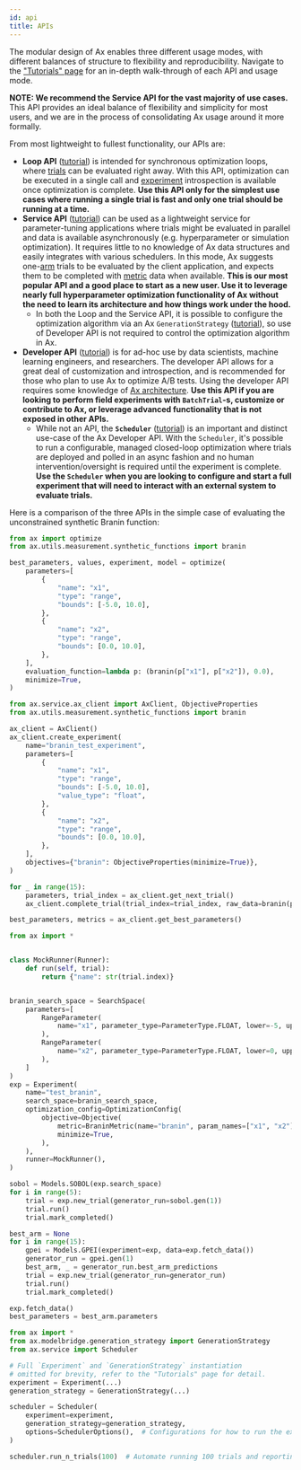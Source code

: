 ```yaml
---
id: api
title: APIs
---
```


The modular design of Ax enables three different usage modes, with different
balances of structure to flexibility and reproducibility. Navigate to the
["Tutorials" page](/tutorials) for an in-depth walk-through of each API and
usage mode.

**NOTE: We recommend the Service API for the vast majority of use cases.** This
API provides an ideal balance of flexibility and simplicity for most users, and
we are in the process of consolidating Ax usage around it more formally.

From most lightweight to fullest functionality, our APIs are:

- **Loop API** ([tutorial](/tutorials/gpei_hartmann_loop.html)) is intended for
  synchronous optimization loops, where [trials](glossary.md#trial) can be
  evaluated right away. With this API, optimization can be executed in a single
  call and [experiment](glossary.md#experiment) introspection is available once
  optimization is complete. **Use this API only for the simplest use cases where
  running a single trial is fast and only one trial should be running at a
  time.**
- **Service API** ([tutorial](/tutorials/gpei_hartmann_service.html)) can be
  used as a lightweight service for parameter-tuning applications where trials
  might be evaluated in parallel and data is available asynchronously (e.g.
  hyperparameter or simulation optimization). It requires little to no knowledge
  of Ax data structures and easily integrates with various schedulers. In this
  mode, Ax suggests one-[arm](glossary.md#arm) trials to be evaluated by the
  client application, and expects them to be completed with
  [metric](glossary.md#metric) data when available. **This is our most popular
  API and a good place to start as a new user. Use it to leverage nearly full
  hyperparameter optimization functionality of Ax without the need to learn its
  architecture and how things work under the hood.**
  - In both the Loop and the Service API, it is possible to configure the
    optimization algorithm via an Ax `GenerationStrategy`
    ([tutorial](/tutorials/generation_strategy.html)), so use of Developer API
    is not required to control the optimization algorithm in Ax.
- **Developer API** ([tutorial](/tutorials/gpei_hartmann_developer.html)) is for
  ad-hoc use by data scientists, machine learning engineers, and researchers.
  The developer API allows for a great deal of customization and introspection,
  and is recommended for those who plan to use Ax to optimize A/B tests. Using
  the developer API requires some knowledge of [Ax architecture](core.md). **Use
  this API if you are looking to perform field experiments with `BatchTrial`-s,
  customize or contribute to Ax, or leverage advanced functionality that is not
  exposed in other APIs.**
  - While not an API, the **`Scheduler`**
    ([tutorial](/tutorials/scheduler.html)) is an important and distinct
    use-case of the Ax Developer API. With the `Scheduler`, it's possible to run
    a configurable, managed closed-loop optimization where trials are deployed
    and polled in an async fashion and no human intervention/oversight is
    required until the experiment is complete. **Use the `Scheduler` when you
    are looking to configure and start a full experiment that will need to
    interact with an external system to evaluate trials.**

Here is a comparison of the three APIs in the simple case of evaluating the
unconstrained synthetic Branin function:

<!--DOCUSAURUS_CODE_TABS-->
<!--Loop-->

```py
from ax import optimize
from ax.utils.measurement.synthetic_functions import branin

best_parameters, values, experiment, model = optimize(
    parameters=[
        {
            "name": "x1",
            "type": "range",
            "bounds": [-5.0, 10.0],
        },
        {
            "name": "x2",
            "type": "range",
            "bounds": [0.0, 10.0],
        },
    ],
    evaluation_function=lambda p: (branin(p["x1"], p["x2"]), 0.0),
    minimize=True,
)
```

<!--Service-->

```py
from ax.service.ax_client import AxClient, ObjectiveProperties
from ax.utils.measurement.synthetic_functions import branin

ax_client = AxClient()
ax_client.create_experiment(
    name="branin_test_experiment",
    parameters=[
        {
            "name": "x1",
            "type": "range",
            "bounds": [-5.0, 10.0],
            "value_type": "float",
        },
        {
            "name": "x2",
            "type": "range",
            "bounds": [0.0, 10.0],
        },
    ],
    objectives={"branin": ObjectiveProperties(minimize=True)},
)

for _ in range(15):
    parameters, trial_index = ax_client.get_next_trial()
    ax_client.complete_trial(trial_index=trial_index, raw_data=branin(parameters["x1"], parameters["x2"]))

best_parameters, metrics = ax_client.get_best_parameters()
```

<!--Developer-->

```py
from ax import *


class MockRunner(Runner):
    def run(self, trial):
        return {"name": str(trial.index)}


branin_search_space = SearchSpace(
    parameters=[
        RangeParameter(
            name="x1", parameter_type=ParameterType.FLOAT, lower=-5, upper=10
        ),
        RangeParameter(
            name="x2", parameter_type=ParameterType.FLOAT, lower=0, upper=15
        ),
    ]
)
exp = Experiment(
    name="test_branin",
    search_space=branin_search_space,
    optimization_config=OptimizationConfig(
        objective=Objective(
            metric=BraninMetric(name="branin", param_names=["x1", "x2"]),
            minimize=True,
        ),
    ),
    runner=MockRunner(),
)

sobol = Models.SOBOL(exp.search_space)
for i in range(5):
    trial = exp.new_trial(generator_run=sobol.gen(1))
    trial.run()
    trial.mark_completed()

best_arm = None
for i in range(15):
    gpei = Models.GPEI(experiment=exp, data=exp.fetch_data())
    generator_run = gpei.gen(1)
    best_arm, _ = generator_run.best_arm_predictions
    trial = exp.new_trial(generator_run=generator_run)
    trial.run()
    trial.mark_completed()

exp.fetch_data()
best_parameters = best_arm.parameters
```

<!--Scheduler-->

```py
from ax import *
from ax.modelbridge.generation_strategy import GenerationStrategy
from ax.service import Scheduler

# Full `Experiment` and `GenerationStrategy` instantiation
# omitted for brevity, refer to the "Tutorials" page for detail.
experiment = Experiment(...)
generation_strategy = GenerationStrategy(...)

scheduler = Scheduler(
    experiment=experiment,
    generation_strategy=generation_strategy,
    options=SchedulerOptions(),  # Configurations for how to run the experiment
)

scheduler.run_n_trials(100)  # Automate running 100 trials and reporting results
```

<!--END_DOCUSAURUS_CODE_TABS-->
